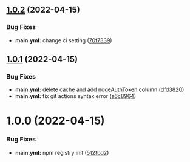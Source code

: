 ## [1.0.2](https://github.com/ted911/datauniverse-utils/compare/v1.0.1...v1.0.2) (2022-04-15)


### Bug Fixes

* **main.yml:** change ci setting ([70f7339](https://github.com/ted911/datauniverse-utils/commit/70f7339becd057396d33fffa0ec30b4371e83dac))

## [1.0.1](https://github.com/ted911/datauniverse-utils/compare/v1.0.0...v1.0.1) (2022-04-15)


### Bug Fixes

* **main.yml:** delete cache and add nodeAuthToken column ([dfd3820](https://github.com/ted911/datauniverse-utils/commit/dfd3820604f85b7900f70fe29a330bdf76f34b62))
* **main.yml:** fix git actions syntax error ([a6c8964](https://github.com/ted911/datauniverse-utils/commit/a6c89642504d0746636f565eb50f213f8a7cca8c))

# 1.0.0 (2022-04-15)


### Bug Fixes

* **main.yml:** npm registry init ([512fbd2](https://github.com/ted911/datauniverse-utils/commit/512fbd2705669a64dad3d1eb857156522af57029))
